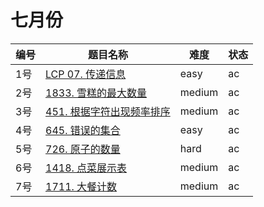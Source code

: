 # 七月份

**编号**|**题目名称**|**难度**|**状态**
--------|------------|--------|--------
1号|[LCP 07. 传递信息](./第1题%20LCP%2007.%20传递信息)|easy|ac
2号|[1833. 雪糕的最大数量](./第2题%201833.%20雪糕的最大数量)|medium|ac
3号|[451. 根据字符出现频率排序](./第3题%20451.%20根据字符出现频率排序)|medium|ac
4号|[645. 错误的集合](./第4题%20645.%20错误的集合)|easy|ac
5号|[726. 原子的数量](./第5题%20726.%20原子的数量)|hard|ac
6号|[1418. 点菜展示表](./第6题%201418.%20点菜展示表)|medium|ac
7号|[1711. 大餐计数](./第7题%201711.%20大餐计数)|medium|ac
